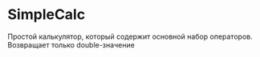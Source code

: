 # SimpleCalc
Простой калькулятор, который содержит основной набор операторов. 
Возвращает только double-значение
